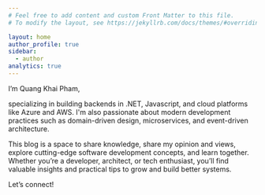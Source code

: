 ```yaml
---
# Feel free to add content and custom Front Matter to this file.
# To modify the layout, see https://jekyllrb.com/docs/themes/#overriding-theme-defaults

layout: home
author_profile: true
sidebar:
  - author
analytics: true
---
```


I’m Quang Khai Pham,

specializing in building backends in .NET, Javascript, and cloud platforms like Azure and AWS. I'm also passionate about modern development practices such as domain-driven design, microservices, and event-driven architecture.

This blog is a space to share knowledge, share my opinion and views, explore cutting-edge software development concepts, and learn together. Whether you’re a developer, architect, or tech enthusiast, you’ll find valuable insights and practical tips to grow and build better systems. 

Let’s connect!